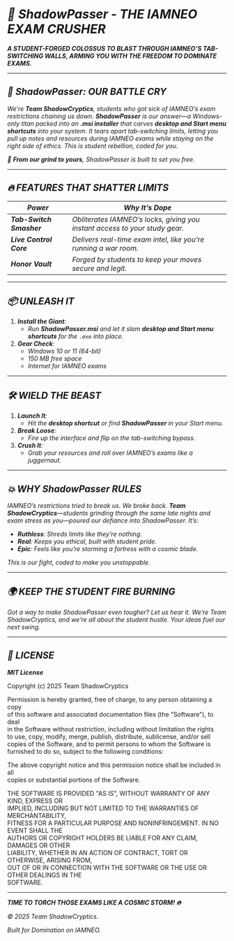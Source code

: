 # ***🌌 ShadowPasser \- THE IAMNEO EXAM CRUSHER***

***A STUDENT-FORGED COLOSSUS TO BLAST THROUGH IAMNEO’S TAB-SWITCHING WALLS, ARMING YOU WITH THE FREEDOM TO DOMINATE EXAMS.***

---

## ***🚀 ShadowPasser: OUR BATTLE CRY***

*We’re **Team ShadowCryptics**, students who got sick of IAMNEO’s exam restrictions chaining us down. **ShadowPasser** is our answer—a Windows-only titan packed into an **.msi installer** that carves **desktop and Start menu shortcuts** into your system. It tears apart tab-switching limits, letting you pull up notes and resources during IAMNEO exams while staying on the right side of ethics. This is student rebellion, coded for you.*

*🌟 **From our grind to yours**, ShadowPasser is built to set you free.*

---

## ***🔥 FEATURES THAT SHATTER LIMITS***

| *Power* | *Why It’s Dope* |
| ----- | ----- |
| ***Tab-Switch Smasher*** | *Obliterates IAMNEO’s locks, giving you instant access to your study gear.* |
| ***Live Control Core*** | *Delivers real-time exam intel, like you’re running a war room.* |
| ***Honor Vault*** | *Forged by students to keep your moves secure and legit.* |

---

## ***📦 UNLEASH IT***

1. ***Install the Giant**:*  
   * *Run **ShadowPasser.msi** and let it slam **desktop and Start menu shortcuts** for the `.exe` into place.*  
2. ***Gear Check**:*  
   * *Windows 10 or 11 (64-bit)*  
   * *150 MB free space*  
   * *Internet for IAMNEO exams*

---

## ***🛠️ WIELD THE BEAST***

1. ***Launch It**:*  
   * *Hit the **desktop shortcut** or find **ShadowPasser** in your Start menu.*  
2. ***Break Loose**:*  
   * *Fire up the interface and flip on the tab-switching bypass.*  
3. ***Crush It**:*  
   * *Grab your resources and roll over IAMNEO’s exams like a juggernaut.*

---

## ***💥 WHY ShadowPasser RULES***

*IAMNEO’s restrictions tried to break us. We broke back. **Team ShadowCryptics**—students grinding through the same late nights and exam stress as you—poured our defiance into ShadowPasser. It’s:*

* ***Ruthless**: Shreds limits like they’re nothing.*  
* ***Real**: Keeps you ethical, built with student pride.*  
* ***Epic**: Feels like you’re storming a fortress with a cosmic blade.*

*This is our fight, coded to make you unstoppable.*

---

## ***🌍 KEEP THE STUDENT FIRE BURNING***

*Got a way to make ShadowPasser even tougher? Let us hear it. We’re Team ShadowCryptics, and we’re all about the student hustle. Your ideas fuel our next swing.*

---

## ***📜 LICENSE***

***MIT License***

Copyright (c) 2025 Team ShadowCryptics

Permission is hereby granted, free of charge, to any person obtaining a copy  
of this software and associated documentation files (the "Software"), to deal  
in the Software without restriction, including without limitation the rights  
to use, copy, modify, merge, publish, distribute, sublicense, and/or sell  
copies of the Software, and to permit persons to whom the Software is  
furnished to do so, subject to the following conditions:

The above copyright notice and this permission notice shall be included in all  
copies or substantial portions of the Software.

THE SOFTWARE IS PROVIDED "AS IS", WITHOUT WARRANTY OF ANY KIND, EXPRESS OR  
IMPLIED, INCLUDING BUT NOT LIMITED TO THE WARRANTIES OF MERCHANTABILITY,  
FITNESS FOR A PARTICULAR PURPOSE AND NONINFRINGEMENT. IN NO EVENT SHALL THE  
AUTHORS OR COPYRIGHT HOLDERS BE LIABLE FOR ANY CLAIM, DAMAGES OR OTHER  
LIABILITY, WHETHER IN AN ACTION OF CONTRACT, TORT OR OTHERWISE, ARISING FROM,  
OUT OF OR IN CONNECTION WITH THE SOFTWARE OR THE USE OR OTHER DEALINGS IN THE  
SOFTWARE.

---

***TIME TO TORCH THOSE EXAMS LIKE A COSMIC STORM\! 🔥***

*© 2025 Team ShadowCryptics.* 

*Built for Domination on IAMNEO.*

